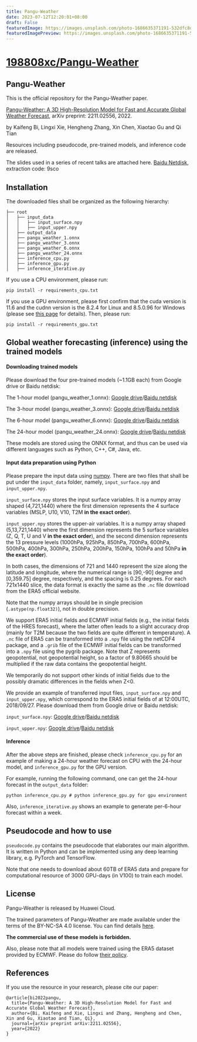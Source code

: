 ```yaml
---
title: Pangu-Weather
date: 2023-07-12T12:20:01+08:00
draft: False
featuredImage: https://images.unsplash.com/photo-1686635371191-532dfc8d89c1?ixid=M3w0NjAwMjJ8MHwxfHJhbmRvbXx8fHx8fHx8fDE2ODkxMzU0MjZ8&ixlib=rb-4.0.3
featuredImagePreview: https://images.unsplash.com/photo-1686635371191-532dfc8d89c1?ixid=M3w0NjAwMjJ8MHwxfHJhbmRvbXx8fHx8fHx8fDE2ODkxMzU0MjZ8&ixlib=rb-4.0.3
---
```


# [198808xc/Pangu-Weather](https://github.com/198808xc/Pangu-Weather)

## Pangu-Weather

This is the official repository for the Pangu-Weather paper.

[Pangu-Weather: A 3D High-Resolution Model for Fast and Accurate Global Weather Forecast](https://arxiv.org/abs/2211.02556), arXiv preprint: 2211.02556, 2022.

by Kaifeng Bi, Lingxi Xie, Hengheng Zhang, Xin Chen, Xiaotao Gu and Qi Tian

Resources including pseudocode, pre-trained models, and inference code are released.

The slides used in a series of recent talks are attached here. [Baidu Netdisk](https://pan.baidu.com/s/14ZGywcr4XAK5dk75-8PUqA?pwd=9sco), extraction code: 9sco

## Installation

The downloaded files shall be organized as the following hierarchy:

```plain
├── root
│   ├── input_data
│   │   ├── input_surface.npy
│   │   ├── input_upper.npy
│   ├── output_data
│   ├── pangu_weather_1.onnx
│   ├── pangu_weather_3.onnx
│   ├── pangu_weather_6.onnx
│   ├── pangu_weather_24.onnx
│   ├── inference_cpu.py
│   ├── inference_gpu.py
│   ├── inference_iterative.py
```

If you use a CPU environment, please run:
```
pip install -r requirements_cpu.txt
```

If you use a GPU environment, please first confirm that the cuda version is 11.6 and the cudnn version is the 8.2.4 for Linux and 8.5.0.96 for Windows (please see [this page](https://onnxruntime.ai/docs/execution-providers/CUDA-ExecutionProvider.html) for details). Then, please run:
```
pip install -r requirements_gpu.txt
```

## Global weather forecasting (inference) using the trained models

#### Downloading trained models

Please download the four pre-trained models (~1.1GB each) from Google drive or Baidu netdisk:

The 1-hour model (pangu_weather_1.onnx): [Google drive](https://drive.google.com/file/d/1fg5jkiN_5dHzKb-5H9Aw4MOmfILmeY-S/view?usp=share_link)/[Baidu netdisk](https://pan.baidu.com/s/1M7SAigVsCSH8hpw6DE8TDQ?pwd=ie0h)

The 3-hour model (pangu_weather_3.onnx): [Google drive](https://drive.google.com/file/d/1EdoLlAXqE9iZLt9Ej9i-JW9LTJ9Jtewt/view?usp=share_link)/[Baidu netdisk](https://pan.baidu.com/s/197fZsoiCqZYzKwM7tyRrfg?pwd=gmcl)

The 6-hour model (pangu_weather_6.onnx): [Google drive](https://drive.google.com/file/d/1a4XTktkZa5GCtjQxDJb_fNaqTAUiEJu4/view?usp=share_link)/[Baidu netdisk](https://pan.baidu.com/s/1q7IB7tNjqIwoGC7KVMPn4w?pwd=vxq3)

The 24-hour model (pangu_weather_24.onnx): [Google drive](https://drive.google.com/file/d/1lweQlxcn9fG0zKNW8ne1Khr9ehRTI6HP/view?usp=share_link)/[Baidu netdisk](https://pan.baidu.com/s/179q2gkz2BrsOR6g3yfTVQg?pwd=eajy)

These models are stored using the ONNX format, and thus can be used via different languages such as Python, C++, C#, Java, etc.

#### Input data preparation using Python

Please prepare the input data using [numpy](https://numpy.org/). There are two files that shall be put under the `input_data` folder, namely, `input_surface.npy` and `input_upper.npy`.

`input_surface.npy` stores the input surface variables. It is a numpy array shaped (4,721,1440) where the first dimension represents the 4 surface variables (MSLP, U10, V10, T2M **in the exact order**).

`input_upper.npy` stores the upper-air variables. It is a numpy array shaped (5,13,721,1440) where the first dimension represents the 5 surface variables (Z, Q, T, U and V **in the exact order**), and the second dimension represents the 13 pressure levels (1000hPa, 925hPa, 850hPa, 700hPa, 600hPa, 500hPa, 400hPa, 300hPa, 250hPa, 200hPa, 150hPa, 100hPa and 50hPa **in the exact order**).

In both cases, the dimensions of 721 and 1440 represent the size along the latitude and longitude, where the numerical range is [90,-90] degree and [0,359.75] degree, respectively, and the spacing is 0.25 degrees. For each 721x1440 slice, the data format is exactly the same as the `.nc` file download from the ERA5 official website.

Note that the numpy arrays should be in single precision (`.astype(np.float32)`), not in double precision.

We support ERA5 initial fields and ECMWF initial fields (e.g., the initial fields of the HRES forecast), where the latter often leads to a slight accuracy drop (mainly for T2M because the two fields are quite different in temperature). A `.nc` file of ERA5 can be transformed into a `.npy` file using the netCDF4 package, and a `.grib` file of the ECMWF initial fields can be transformed into a `.npy` file using the pygrib package. Note that Z represents geopotential, not geopotential height, so a factor of 9.80665 should be multiplied if the raw data contains the geopotential height.

We temporarily do not support other kinds of initial fields due to the possibly dramatic differences in the fields when Z<0.

We provide an example of transferred input files, `input_surface.npy` and `input_upper.npy`, which correspond to the ERA5 initial fields of at 12:00UTC, 2018/09/27. Please download them from Google drive or Baidu netdisk:

`input_surface.npy`: [Google drive](https://drive.google.com/file/d/1pj8QEVNpC1FyJfUabDpV4oU3NpSe0BkD/view?usp=share_link)/[Baidu netdisk](https://pan.baidu.com/s/1i4o5i8guAqmOus6PWncAlA?pwd=4z9s)

`input_upper.npy`: [Google drive](https://drive.google.com/file/d/1--7xEBJt79E3oixizr8oFmK_haDE77SS/view?usp=share_link)/[Baidu netdisk](https://pan.baidu.com/s/1mS8X5MqEdbVfF2u2Us62FQ?pwd=sgx6)

#### Inference

After the above steps are finished, please check `inference_cpu.py` for an example of making a 24-hour weather forecast on CPU with the 24-hour model, and `inference_gpu.py` for the GPU version.

For example, running the following command, one can get the 24-hour forecast in the `output_data` folder:
```
python inference_cpu.py # python inference_gpu.py for gpu environment
```

Also, `inference_iterative.py` shows an example to generate per-6-hour forecast within a week.

## Pseudocode and how to use

`pseudocode.py` contains the pseudocode that elaborates our main algorithm. It is written in Python and can be implemented using any deep learning library, e.g. PyTorch and TensorFlow.

Note that one needs to download about 60TB of ERA5 data and prepare for computational resource of 3000 GPU-days (in V100) to train each model.

## License

Pangu-Weather is released by Huawei Cloud.

The trained parameters of Pangu-Weather are made available under the terms of the BY-NC-SA 4.0 license. You can find details [here](https://creativecommons.org/licenses/by-nc-sa/4.0/).

**The commercial use of these models is forbidden.**

Also, please note that all models were trained using the ERA5 dataset provided by ECMWF. Please do follow [their policy](https://apps.ecmwf.int/datasets/licences/copernicus/).

## References

If you use the resource in your research, please cite our paper:

```
@article{bi2022pangu,
  title={Pangu-Weather: A 3D High-Resolution Model for Fast and Accurate Global Weather Forecast},
  author={Bi, Kaifeng and Xie, Lingxi and Zhang, Hengheng and Chen, Xin and Gu, Xiaotao and Tian, Qi},
  journal={arXiv preprint arXiv:2211.02556},
  year={2022}
}
```
